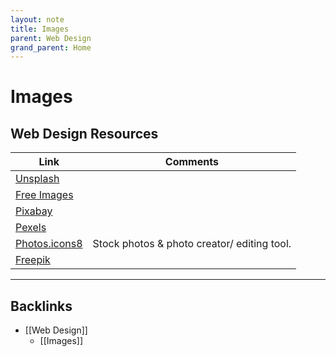 ```yaml
---
layout: note
title: Images
parent: Web Design
grand_parent: Home
---
```


# Images

## Web Design Resources

| Link                                        | Comments                                    |
| ------------------------------------------- | ------------------------------------------- |
| [Unsplash](https://unsplash.com/)           |
| [Free Images](https://freeimages.com/)      |
| [Pixabay](https://pixabay.com/)             |
| [Pexels](https://pexels.com/)               |
| [Photos.icons8](https://photos.icons8.com/) | Stock photos & photo creator/ editing tool. |
| [Freepik](https://freepik.com)              |

---
## Backlinks
* [[Web Design]]
	* [[Images]]


